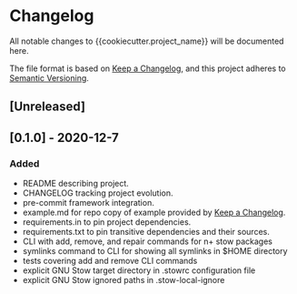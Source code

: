 # Changelog

All notable changes to {{cookiecutter.project_name}} will be documented here.

The file format is based on [Keep a Changelog][changelog],
and this project adheres to [Semantic Versioning][semver].

## [Unreleased]

## [0.1.0] - 2020-12-7

### Added

- README describing project.
- CHANGELOG tracking project evolution.
- pre-commit framework integration.
- example.md for repo copy of example provided by [Keep a Changelog][changelog].
- requirements.in to pin project dependencies.
- requirements.txt to pin transitive dependencies and their sources.
- CLI with add, remove, and repair commands for n+ stow packages
- symlinks command to CLI for showing all symlinks in $HOME directory
- tests covering add and remove CLI commands
- explicit GNU Stow target directory in .stowrc configuration file
- explicit GNU Stow ignored paths in .stow-local-ignore

[changelog]: https://keepachangelog.com/en/1.0.0/
[semver]: https://semver.org/spec/v2.0.0.html
